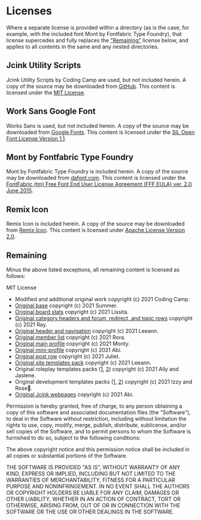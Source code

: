 # Licenses

Where a separate license is provided within a directory (as is the case, for example, with the included font Mont by Fontfabric Type Foundry), that license supercedes and fully replaces the ["Remaining"](#remaining) license below, and applies to all contents in the same and any nested directories.

## Jcink Utility Scripts

Jcink Utility Scripts by Coding Camp are used, but not included herein. A copy of the source may be downloaded from [GitHub](https://github.com/coding-camp-wiki/utility-scripts). This content is licensed under the [MIT License](https://github.com/coding-camp-wiki/utility-scripts/blob/main/LICENSE).

## Work Sans Google Font

Works Sans is used, but not included herein. A copy of the source may be downloaded from [Google Fonts](https://fonts.google.com/specimen/Work+Sans). This content is licensed under the [SIL Open Font License Version 1.1](https://github.com/google/fonts/blob/main/ofl/worksans/OFL.txt).

## Mont by Fontfabric Type Foundry

Mont by Fontfabric Type Foundry is included herein. A copy of the source may be downloaded from [dafont.com](https://www.dafont.com/mont.font). This content is licensed under the [FontFabric (tm) Free Font End User License Agreement (FFF EULA) ver. 2.0 June 2015](</dist/assets/fonts/mont/FFF EULA ver. 2.0 June 2015.pdf>).

## Remix Icon

Remix Icon is included herein. A copy of the source may be downloaded from [Remix Icon](https://remixicon.com/). This content is licensed under [Apache License Version 2.0](/dist/assets/svg/remix-icon/LICENSE).

## Remaining

Minus the above listed exceptions, all remaining content is licensed as follows:

MIT License

-   Modified and additional original work copyright (c) 2021 Coding Camp.
-   [Original base](https://codepen.io/summercodes/pen/poeVvrG) copyright (c) 2021 Summer.
-   [Original board stats](https://codepen.io/Lissita/pen/poeqVev) copyright (c) 2021 Lissita.
-   [Original category headers and forum, redirect, and topic rows](https://codepen.io/yorkupine/pen/YzZgWgG) copyright (c) 2021 Ray.
-   [Original header and navigation](https://codepen.io/leeannflorez/pen/xxqmQNO) copyright (c) 2021 Leeann.
-   [Original member list](https://codepen.io/aurorastralis/pen/vYxzbjx) copyright (c) 2021 Rora.
-   [Original main profile](https://codepen.io/MontyMouse/pen/mdWvOEg) copyright (c) 2021 Monty.
-   [Original mini-profile](https://codepen.io/hedgefruit/pen/poeqgBN) copyright (c) 2021 Abi.
-   [Original post row](https://codepen.io/sea-witch/pen/KKWrYwP) copyright (c) 2021 Juliet.
-   [Original site templates pack](https://codepen.io/leeannflorez/pen/jOmymbL) copyright (c) 2021 Leeann.
-   Original roleplay templates packs ([1](https://codepen.io/allycodes/pen/bGWGrzp "Ally's original roleplay templates pack"), [2](https://codepen.io/jaslenejose/pen/mdmdGXo "Jaslene's original roleplay templates pack")) copyright (c) 2021 Ally and Jaslene.
-   Original development templates packs ([1](https://codepen.io/isabroch/pen/gOWOxZY "Izzy's original development template pack"), [2](https://codepen.io/perfumeregret/pen/KKmKZdp "Rose💫's original development template pack")) copyright (c) 2021 Izzy and Rose💫.
-   [Original Jcink webpages](https://codepen.io/hedgefruit/pen/jOmbGrP) copyright (c) 2021 Abi.

Permission is hereby granted, free of charge, to any person obtaining a copy
of this software and associated documentation files (the "Software"), to deal
in the Software without restriction, including without limitation the rights
to use, copy, modify, merge, publish, distribute, sublicense, and/or sell
copies of the Software, and to permit persons to whom the Software is
furnished to do so, subject to the following conditions:

The above copyright notice and this permission notice shall be included in all
copies or substantial portions of the Software.

THE SOFTWARE IS PROVIDED "AS IS", WITHOUT WARRANTY OF ANY KIND, EXPRESS OR
IMPLIED, INCLUDING BUT NOT LIMITED TO THE WARRANTIES OF MERCHANTABILITY,
FITNESS FOR A PARTICULAR PURPOSE AND NONINFRINGEMENT. IN NO EVENT SHALL THE
AUTHORS OR COPYRIGHT HOLDERS BE LIABLE FOR ANY CLAIM, DAMAGES OR OTHER
LIABILITY, WHETHER IN AN ACTION OF CONTRACT, TORT OR OTHERWISE, ARISING FROM,
OUT OF OR IN CONNECTION WITH THE SOFTWARE OR THE USE OR OTHER DEALINGS IN THE
SOFTWARE.
